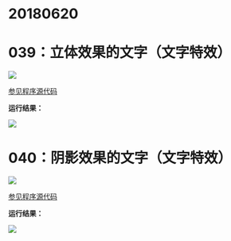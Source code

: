 # 20180620

# 039：立体效果的文字（文字特效）

<img src="http://image.renkaigis.com/keepcoding/2018062001.png">

<a href="https://github.com/renkaigis/KeepCoding/tree/master/2018/06/20" target="_blank">参见程序源代码</a>

**运行结果：**

<img src="http://image.renkaigis.com/keepcoding/2018062002.png">

# 040：阴影效果的文字（文字特效）

<img src="http://image.renkaigis.com/keepcoding/2018062003.png">

<a href="https://github.com/renkaigis/KeepCoding/tree/master/2018/06/20" target="_blank">参见程序源代码</a>

**运行结果：**

<img src="http://image.renkaigis.com/keepcoding/2018062004.png">